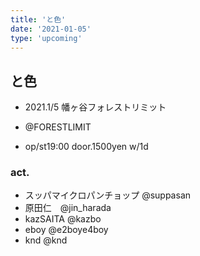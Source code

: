 ```yaml
---
title: 'と色'
date: '2021-01-05'
type: 'upcoming'
---
```


## と色

* 2021.1/5 幡ヶ谷フォレストリミット
* @FORESTLIMIT
 
* op/st19:00 door.1500yen w/1d

### act.
* スッパマイクロパンチョップ @suppasan 
* 原田仁　@jin_harada
* kazSAITA @kazbo
* eboy @e2boye4boy
* knd @knd